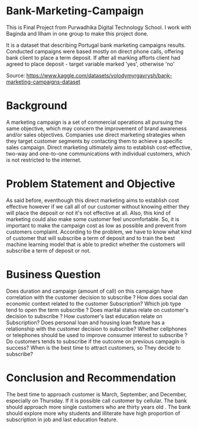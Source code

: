 # Bank-Marketing-Campaign

This is Final Project from Purwadhika Digital Technology School. I work with Baginda and Ilham in one group to make this project done.

It is a dataset that describing Portugal bank marketing campaigns results.
Conducted campaigns were based mostly on direct phone calls, offering bank client to place a term deposit.
If after all marking afforts client had agreed to place deposit - target variable marked 'yes', otherwise 'no'

Source: https://www.kaggle.com/datasets/volodymyrgavrysh/bank-marketing-campaigns-dataset


# Background
A marketing campaign is a set of commercial operations all pursuing the same objective, which may concern the improvement of brand awareness and/or sales objectives.
Companies use direct marketing strategies when they target customer segments by contacting them to achieve a specific sales campaign. 
Direct marketing ultimately aims to establish cost-effective, two-way and one-to-one communications with individual customers, which is not restricted to the internet.

# Problem Statement and Objective
As said before, eventhough this direct marketing aims to establish cost effective however if we call all of our customer without knowing either they will place the deposit or not it's not effective at all. 
Also, this kind of marketing could also make some customer feel uncomfortable. So, it is important to make the campaign cost as low as possible and prevent from customers complaint.
According to the problem, we have to know what kind of customer that will subscribe a term of deposit and to train the best machine learning model that is able to predict whether the customers will subscribe a term of deposit or not.

# Business Question
Does duration and campaign (amount of call) on this campaign have correlation with the customer decision to subscribe ?
How does social dan economic context related to the customer Subscription?
Which job type tend to open the term subscribe ?
Does marital status relate on customer's decision to subscribe ?
How customer's last education relate on Subscription?
Does personal loan and housing loan feature has a relationship with the customer decision to subscribe?
Whether cellphones or telephones should be used to improve consumer interest to subscribe ?
Do customers tends to subscribe if the outcome on previous campagin is success?
When is the best time to attract customers, so They decide to subscribe?

# Conclusion and Recommendation
The best time to approach customer is March, September, and December, especially on Thursday.
If it is possible call customer by cellular.
The bank should approach more single customers who are thirty years old .
The bank should explore more why students and illiterate have high proportion of subscription in job and last education feature.


